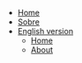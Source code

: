 * [Home](./)
* [Sobre](./sobre.md)
* [English version]()
   * [Home](./en/)
   * [About](./en/about.md)
